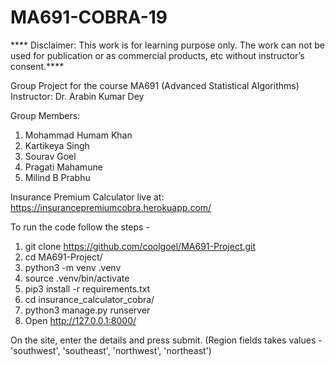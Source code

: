 # MA691-COBRA-19
**** Disclaimer: This work is for learning purpose only.  The work can not be used for publication or as commercial products, etc without instructor’s consent.****

Group Project for the course MA691 (Advanced Statistical Algorithms)
Instructor: Dr. Arabin Kumar Dey

Group Members:
1. Mohammad Humam Khan
2. Kartikeya Singh
3. Sourav Goel
4. Pragati Mahamune
5. Milind B Prabhu

Insurance Premium Calculator live at: https://insurancepremiumcobra.herokuapp.com/


To run the code follow the steps - 

1. git clone https://github.com/coolgoel/MA691-Project.git
2. cd MA691-Project/
3. python3 -m venv .venv
4. source .venv/bin/activate
5. pip3 install -r requirements.txt
6. cd insurance_calculator_cobra/
7. python3 manage.py runserver
8. Open http://127.0.0.1:8000/

On the site, enter the details and press submit. (Region fields takes values - 'southwest', 'southeast', 'northwest', 'northeast')
